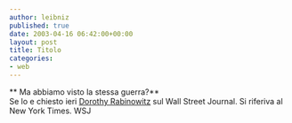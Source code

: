 ```yaml
---
author: leibniz
published: true
date: 2003-04-16 06:42:00+00:00
layout: post
title: Titolo
categories:
- web
---
```


 **   Ma abbiamo visto la stessa guerra?**   
  Se lo e chiesto ieri  [   Dorothy Rabinowitz](http://www.opinionjournal.com/medialog/?id=110003342) sul Wall Street Journal. Si riferiva al New York Times.
WSJ
